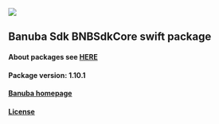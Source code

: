 [![](https://www.banuba.com/hubfs/Banuba_November2018/Images/Banuba%20SDK.png)](https://docs.banuba.com/face-ar-sdk-v1/ios/ios_overview)

## Banuba Sdk BNBSdkCore swift package

#### About packages see [HERE](https://docs.banuba.com/face-ar-sdk-v1/ios/ios_packages)

#### Package version: **1.10.1**

#### **[Banuba homepage](https://banuba.com)**

#### **[License](https://www.banuba.com/terms)**
